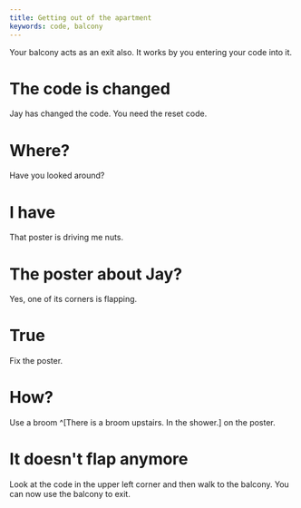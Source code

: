 ```yaml
---
title: Getting out of the apartment
keywords: code, balcony
---
```


Your balcony acts as an exit also. It works by you entering your code into it.

# The code is changed
Jay has changed the code. You need the reset code.

# Where?
Have you looked around?

# I have
That poster is driving me nuts.

# The poster about Jay?
Yes, one of its corners is flapping.

# True
Fix the poster.

# How?
Use a broom ^[There is a broom upstairs. In the shower.] on the poster.

# It doesn't flap anymore
Look at the code in the upper left corner and then walk to the balcony. You can now use the balcony to exit.
